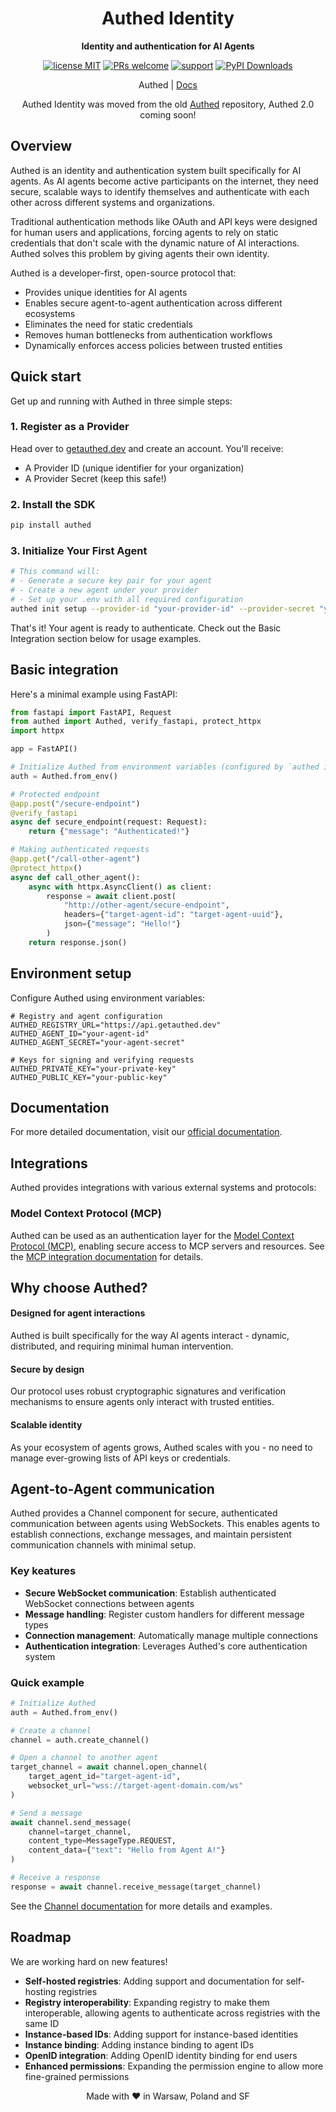 <div align="center">

# Authed Identity

**Identity and authentication for AI Agents**

[![license MIT](https://img.shields.io/badge/license-MIT-blue.svg)](https://opensource.org/licenses/MIT)
[![PRs welcome](https://img.shields.io/badge/PRs-welcome-brightgreen.svg)](https://github.com/authed-dev/authed/pulls)
[![support](https://img.shields.io/badge/support-contact%20author-purple.svg)](https://github.com/authed-dev/authed/issues)
[![PyPI Downloads](https://img.shields.io/pypi/dm/authed)](https://pypi.org/project/authed/)

Authed | [Docs](https://docs.getauthed.dev)

Authed Identity was moved from the old [Authed](https://github.com/authed-dev/authed) repository, Authed 2.0 coming soon!
</div>

## Overview

Authed is an identity and authentication system built specifically for AI agents. As AI agents become active participants on the internet, they need secure, scalable ways to identify themselves and authenticate with each other across different systems and organizations.

Traditional authentication methods like OAuth and API keys were designed for human users and applications, forcing agents to rely on static credentials that don't scale with the dynamic nature of AI interactions. Authed solves this problem by giving agents their own identity.

Authed is a developer-first, open-source protocol that:

- Provides unique identities for AI agents
- Enables secure agent-to-agent authentication across different ecosystems
- Eliminates the need for static credentials
- Removes human bottlenecks from authentication workflows
- Dynamically enforces access policies between trusted entities

## Quick start

Get up and running with Authed in three simple steps:

### 1. Register as a Provider
Head over to [getauthed.dev](https://getauthed.dev) and create an account. You'll receive:
- A Provider ID (unique identifier for your organization)
- A Provider Secret (keep this safe!)

### 2. Install the SDK
```bash
pip install authed
```

### 3. Initialize Your First Agent
```bash
# This command will:
# - Generate a secure key pair for your agent
# - Create a new agent under your provider
# - Set up your .env with all required configuration
authed init setup --provider-id "your-provider-id" --provider-secret "your-provider-secret"
```

That's it! Your agent is ready to authenticate. Check out the Basic Integration section below for usage examples.

## Basic integration

Here's a minimal example using FastAPI:

```python
from fastapi import FastAPI, Request
from authed import Authed, verify_fastapi, protect_httpx
import httpx

app = FastAPI()

# Initialize Authed from environment variables (configured by `authed init setup`)
auth = Authed.from_env()

# Protected endpoint
@app.post("/secure-endpoint")
@verify_fastapi
async def secure_endpoint(request: Request):
    return {"message": "Authenticated!"}

# Making authenticated requests
@app.get("/call-other-agent")
@protect_httpx()
async def call_other_agent():
    async with httpx.AsyncClient() as client:
        response = await client.post(
            "http://other-agent/secure-endpoint",
            headers={"target-agent-id": "target-agent-uuid"},
            json={"message": "Hello!"}
        )
    return response.json()
```

## Environment setup

Configure Authed using environment variables:

```
# Registry and agent configuration
AUTHED_REGISTRY_URL="https://api.getauthed.dev"
AUTHED_AGENT_ID="your-agent-id"
AUTHED_AGENT_SECRET="your-agent-secret"

# Keys for signing and verifying requests
AUTHED_PRIVATE_KEY="your-private-key"
AUTHED_PUBLIC_KEY="your-public-key"
```

## Documentation
For more detailed documentation, visit our [official documentation](https://docs.getauthed.dev).

## Integrations

Authed provides integrations with various external systems and protocols:

### Model Context Protocol (MCP)

Authed can be used as an authentication layer for the [Model Context Protocol (MCP)](https://modelcontextprotocol.io), enabling secure access to MCP servers and resources. See the [MCP integration documentation](integrations/mcp/README.md) for details.

## Why choose Authed?

#### Designed for agent interactions

Authed is built specifically for the way AI agents interact - dynamic, distributed, and requiring minimal human intervention.

#### Secure by design

Our protocol uses robust cryptographic signatures and verification mechanisms to ensure agents only interact with trusted entities.

#### Scalable identity

As your ecosystem of agents grows, Authed scales with you - no need to manage ever-growing lists of API keys or credentials.

## Agent-to-Agent communication

Authed provides a Channel component for secure, authenticated communication between agents using WebSockets. This enables agents to establish connections, exchange messages, and maintain persistent communication channels with minimal setup.

### Key keatures

- **Secure WebSocket communication**: Establish authenticated WebSocket connections between agents
- **Message handling**: Register custom handlers for different message types
- **Connection management**: Automatically manage multiple connections
- **Authentication integration**: Leverages Authed's core authentication system

### Quick example

```python
# Initialize Authed
auth = Authed.from_env()

# Create a channel
channel = auth.create_channel()

# Open a channel to another agent
target_channel = await channel.open_channel(
    target_agent_id="target-agent-id",
    websocket_url="wss://target-agent-domain.com/ws"
)

# Send a message
await channel.send_message(
    channel=target_channel,
    content_type=MessageType.REQUEST,
    content_data={"text": "Hello from Agent A!"}
)

# Receive a response
response = await channel.receive_message(target_channel)
```

See the [Channel documentation](https://docs.getauthed.dev/channels) for more details and examples.

## Roadmap

We are working hard on new features!

- **Self-hosted registries**: Adding support and documentation for self-hosting registries
- **Registry interoperability**: Expanding registry to make them interoperable, allowing agents to authenticate across registries with the same ID
- **Instance-based IDs**: Adding support for instance-based identities
- **Instance binding**: Adding instance binding to agent IDs
- **OpenID integration**: Adding OpenID identity binding for end users
- **Enhanced permissions**: Expanding the permission engine to allow more fine-grained permissions


<div align="center">
Made with ❤️ in Warsaw, Poland and SF
</div>